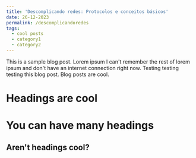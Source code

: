 ```yaml
---
title: 'Descomplicando redes: Protocolos e conceitos básicos'
date: 26-12-2023
permalink: /descomplicandoredes
tags:
  - cool posts
  - category1
  - category2
---
```


This is a sample blog post. Lorem ipsum I can't remember the rest of lorem ipsum and don't have an internet connection right now. Testing testing testing this blog post. Blog posts are cool.

Headings are cool
======

You can have many headings
======

Aren't headings cool?
------